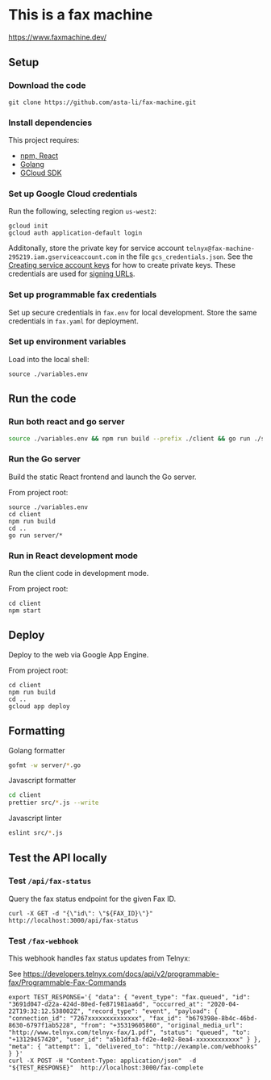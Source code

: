 # This is a fax machine

https://www.faxmachine.dev/

## Setup

### Download the code

```
git clone https://github.com/asta-li/fax-machine.git
```

### Install dependencies

This project requires:
- [npm, React](https://nodejs.org/en/)
- [Golang](https://golang.org/doc/install)
- [GCloud SDK](https://cloud.google.com/sdk/docs/install)

### Set up Google Cloud credentials

Run the following, selecting region `us-west2`:
```
gcloud init
gcloud auth application-default login
```

Additonally, store the private key for service account `telnyx@fax-machine-295219.iam.gserviceaccount.com`
in the file `gcs_credentials.json`.
See the [Creating service account keys](https://cloud.google.com/iam/docs/creating-managing-service-account-keys#creating_service_account_keys) for how to create private keys.
These credentials are used for [signing URLs](https://cloud.google.com/storage/docs/access-control/signing-urls-manually).

### Set up programmable fax credentials

Set up secure credentials in `fax.env` for local development.
Store the same credentials in `fax.yaml` for deployment.

### Set up environment variables

Load into the local shell:
```
source ./variables.env
```

## Run the code

### Run both react and go server
```bash
source ./variables.env && npm run build --prefix ./client && go run ./server
```

### Run the Go server

Build the static React frontend and launch the Go server.

From project root:
```
source ./variables.env
cd client
npm run build
cd ..
go run server/*
```

### Run in React development mode

Run the client code in development mode.

From project root:
```
cd client
npm start
```

## Deploy

Deploy to the web via Google App Engine.

From project root:
```
cd client
npm run build
cd ..
gcloud app deploy
```

## Formatting

Golang formatter
```bash
gofmt -w server/*.go
```

Javascript formatter
```bash
cd client
prettier src/*.js --write
```

Javascript linter
```bash
eslint src/*.js
```

## Test the API locally

### Test `/api/fax-status`

Query the fax status endpoint for the given Fax ID.
```
curl -X GET -d "{\"id\": \"${FAX_ID}\"}"  http://localhost:3000/api/fax-status
```

### Test `/fax-webhook`

This webhook handles fax status updates from Telnyx:

See https://developers.telnyx.com/docs/api/v2/programmable-fax/Programmable-Fax-Commands
```
export TEST_RESPONSE='{ "data": { "event_type": "fax.queued", "id": "3691d047-d22a-424d-80ed-fe871981aa6d", "occurred_at": "2020-04-22T19:32:12.538002Z", "record_type": "event", "payload": { "connection_id": "7267xxxxxxxxxxxxxx", "fax_id": "b679398e-8b4c-46bd-8630-6797f1ab5228", "from": "+35319605860", "original_media_url": "http://www.telnyx.com/telnyx-fax/1.pdf", "status": "queued", "to": "+13129457420", "user_id": "a5b1dfa3-fd2e-4e02-8ea4-xxxxxxxxxxxx" } }, "meta": { "attempt": 1, "delivered_to": "http://example.com/webhooks" } }'
curl -X POST -H "Content-Type: application/json"  -d "${TEST_RESPONSE}"  http://localhost:3000/fax-complete
```
